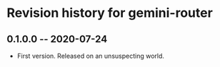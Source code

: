 # Revision history for gemini-router

## 0.1.0.0 -- 2020-07-24

* First version. Released on an unsuspecting world.


